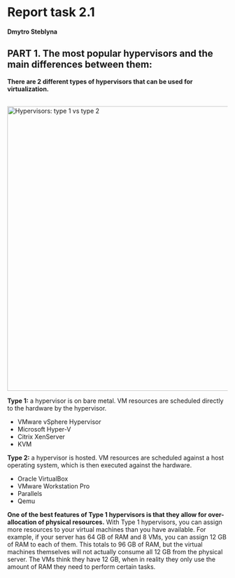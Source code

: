 # Report task 2.1

**Dmytro Steblyna**

## PART 1. The most popular hypervisors and the main differences between them:

**There are 2 different types of hypervisors that can be used for virtualization.**  

 
<br />
<img src="https://networklessons.com/wp-content/uploads/2018/12/hypervisor-type-1-type-2.png" alt="Hypervisors: type 1 vs type 2" width="650"/>

**Type 1:** a hypervisor is on bare metal. VM resources are scheduled directly to the hardware by the hypervisor. 

- VMware vSphere Hypervisor
- Microsoft Hyper-V
- Citrix XenServer
- KVM

**Type 2:** a hypervisor is hosted. VM resources are scheduled against a host operating system, which is then executed against the hardware.

- Oracle VirtualBox
- VMware Workstation Pro
- Parallels
- Qemu

**One of the best features of Type 1 hypervisors is that they allow for over-allocation of physical resources.**
With Type 1 hypervisors, you can assign more resources to your virtual machines than you have available. For example, if your server has 64 GB of RAM and 8 VMs, you can assign 12 GB of RAM to each of them. This totals to 96 GB of RAM, but the virtual machines themselves will not actually consume all 12 GB from the physical server. The VMs think they have 12 GB, when in reality they only use the amount of RAM they need to perform certain tasks.
